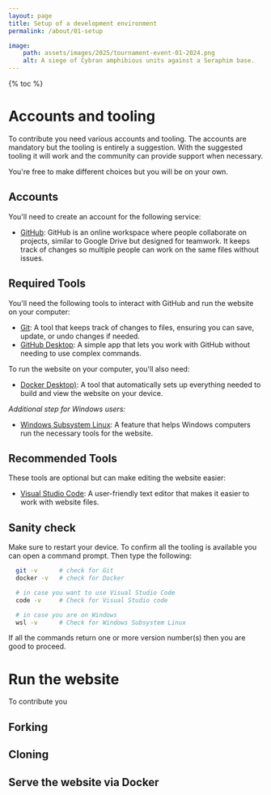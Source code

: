 ```yaml
---
layout: page
title: Setup of a development environment
permalink: /about/01-setup

image:
    path: assets/images/2025/tournament-event-01-2024.png
    alt: A siege of Cybran amphibious units against a Seraphim base.
---
```


{% toc %}

# Accounts and tooling

To contribute you need various accounts and tooling. The accounts are mandatory but the tooling is entirely a suggestion. With the suggested tooling it will work and the community can provide support when necessary.

You're free to make different choices but you will be on your own.

## Accounts

You'll need to create an account for the following service:

- [GitHub](https://github.com/): GitHub is an online workspace where people collaborate on projects, similar to Google Drive but designed for teamwork. It keeps track of changes so multiple people can work on the same files without issues.

## Required Tools

You'll need the following tools to interact with GitHub and run the website on your computer:

- [Git](https://git-scm.com/): A tool that keeps track of changes to files, ensuring you can save, update, or undo changes if needed.
- [GitHub Desktop](https://desktop.github.com/download/): A simple app that lets you work with GitHub without needing to use complex commands.

To run the website on your computer, you'll also need:

- [Docker Desktop)](https://www.docker.com/products/docker-desktop/): A tool that automatically sets up everything needed to build and view the website on your device.

_Additional step for Windows users:_

- [Windows Subsystem Linux](https://learn.microsoft.com/en-us/windows/wsl/install): A feature that helps Windows computers run the necessary tools for the website.

## Recommended Tools

These tools are optional but can make editing the website easier:

- [Visual Studio Code](https://code.visualstudio.com/): A user-friendly text editor that makes it easier to work with website files.

## Sanity check

Make sure to restart your device. To confirm all the tooling is available you can open a command prompt. Then type the following:

```bash
  git -v      # check for Git
  docker -v   # check for Docker

  # in case you want to use Visual Studio Code
  code -v     # Check for Visual Studio code

  # in case you are on Windows
  wsl -v      # Check for Windows Subsystem Linux
```

If all the commands return one or more version number(s) then you are good to proceed.

# Run the website

To contribute you

## Forking

## Cloning

## Serve the website via Docker

